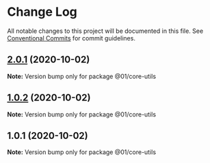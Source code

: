 # Change Log

All notable changes to this project will be documented in this file.
See [Conventional Commits](https://conventionalcommits.org) for commit guidelines.

## [2.0.1](https://github.com/01alchemist/web-service-lib/compare/@01/core-utils@1.0.2...@01/core-utils@2.0.1) (2020-10-02)

**Note:** Version bump only for package @01/core-utils





## [1.0.2](https://github.com/01alchemist/web-service-lib/compare/@01/core-utils@1.0.1...@01/core-utils@1.0.2) (2020-10-02)

**Note:** Version bump only for package @01/core-utils





## 1.0.1 (2020-10-02)

**Note:** Version bump only for package @01/core-utils
